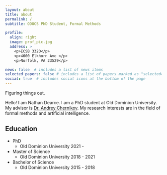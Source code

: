 ```yaml
---
layout: about
title: about
permalink: /
subtitle: ODUCS PhD Student, Formal Methods

profile:
  align: right
  image: prof_pic.jpg
  address: >
    <p>ECSB 332O</p>
    <p>4600 Elkhorn Ave </p>
    <p>Norfolk, VA 23529</p>

news: false  # includes a list of news items
selected_papers: false # includes a list of papers marked as "selected={true}"
social: true  # includes social icons at the bottom of the page
---
```


Figuring things out. 

Hello! I am Nathan Dearce. I am a PhD student at Old Dominion University. My advisor is [Dr. Andrey Chernikov](https://www.cs.odu.edu/~achernik/). My research interests are in the field of formal methods and artificial intelligence. 

Education
---
- PhD
   - Old Dominion University 2021 -
- Master of Science
   - Old Dominion University 2018 - 2021
- Bachelor of Science
   - Old Dominion University 2015 - 2018

